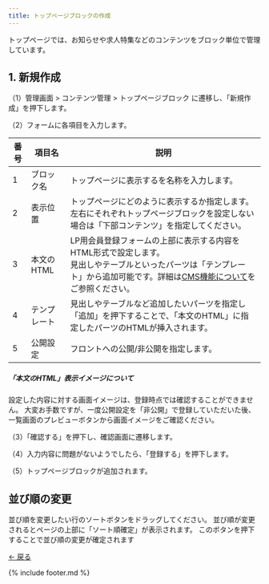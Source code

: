 ```yaml
---
title: トップページブロックの作成
---
```

トップページでは、お知らせや求人特集などのコンテンツをブロック単位で管理しています。
<!-- 画像-->

## 1. 新規作成

（1）管理画面 > コンテンツ管理 > トップページブロック に遷移し、「新規作成」を押下します。
<!-- 画像-->

（2）フォームに各項目を入力します。
<!-- 画像-->

番号 | 項目名 | 説明
------------- | ------------- | ------------- |  
1 | ブロック名 | トップページに表示するを名称を入力します。
2 | 表示位置 | トップページにどのように表示するか指定します。<br>左右にそれぞれトップページブロックを設定しない場合は「下部コンテンツ」を指定してください。
3 | 本文のHTML | LP用会員登録フォームの上部に表示する内容をHTML形式で設定します。<br>見出しやテーブルといったパーツは「テンプレート」から追加可能です。詳細は[CMS機能について](https://github.com/e2info/hrdeli-docs/manual/cms.html)をご参照ください。
4 | テンプレート | 見出しやテーブルなど追加したいパーツを指定し「追加」を押下することで、「本文のHTML」に指定したパーツのHTMLが挿入されます。
5 | 公開設定 | フロントへの公開/非公開を指定します。

##### 「本文のHTML」表示イメージについて
設定した内容に対する画面イメージは、登録時点では確認することができません。
大変お手数ですが、一度公開設定を「非公開」で登録していただいた後、一覧画面のプレビューボタンから画面イメージをご確認ください。
<!-- 画像-->

（3）「確認する」を押下し、確認画面に遷移します。
<!-- 画像-->

（4）入力内容に問題がないようでしたら、「登録する」を押下します。
<!-- 画像-->

（5）トップページブロックが追加されます。
<!-- 画像-->

## 並び順の変更
並び順を変更したい行のソートボタン<!-- 画像-->をドラッグしてください。
並び順が変更されるとページの上部に「ソート順確定」が表示されます。
このボタンを押下することで並び順の変更が確定されます
<!-- 画像-->


[← 戻る](https://e2info.github.io/hrdeli-docs/)

{% include footer.md %}
